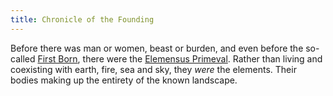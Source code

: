 ```yaml
---
title: Chronicle of the Founding
---
```


Before there was man or women, beast or burden, and even before the so-called [First Born](../Deities/First%20Born.md), there were the [Elemensus Primeval](../Deities/Elemental%20Primordials/Elemental%20Primordials.md). Rather than living and coexisting with earth, fire, sea and sky, they *were* the elements. Their bodies making up the entirety of the known landscape.
